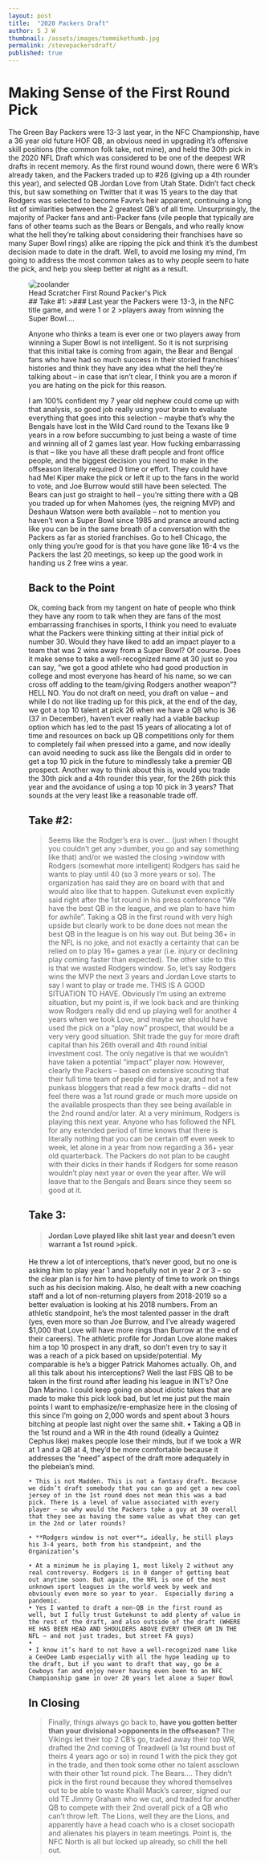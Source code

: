 ```yaml
---
layout: post
title:  "2020 Packers Draft"
author: S J W
thumbnail: /assets/images/tommikethumb.jpg
permalink: /stevepackersdraft/
published: true
---
```


# Making Sense of the First Round Pick
The Green Bay Packers were 13-3 last year, in the NFC Championship, have a 36 year old future HOF QB, an obvious need in upgrading it’s offensive skill positions (the common folk take, not mine), and held the 30th pick in the 2020 NFL Draft which was considered to be one of the deepest WR drafts in recent memory. As the first round wound down, there were 6 WR’s already taken, and the Packers traded up to #26 (giving up a 4th rounder this year), and selected QB Jordan Love from Utah State. Didn’t fact check this, but saw something on Twitter that it was 15 years to the day that Rodgers was selected to become Favre’s heir apparent, continuing a long list of similarities between the 2 greatest QB’s of all time.
Unsurprisingly, the majority of Packer fans and anti-Packer fans (vile people that typically are fans of other teams such as the Bears or Bengals, and who really know what the hell they’re talking about considering their franchises have so many Super Bowl rings) alike are ripping the pick and think it’s the dumbest decision made to date in the draft. Well, to avoid me losing my mind, I’m going to address the most common takes as to why people seem to hate the pick, and help you sleep better at night as a result.
<figure style= "position:relative">
  <img src='/assets/images/jordan_love.jpg' alt="zoolander" style="border-radius: 8px">
<figcaption>Head Scratcher First Round Packer's Pick<figcaption>
## Take #1: 
>### Last year the Packers were 13-3, in the NFC title game, and were 1 or 2 >players away from winning the Super Bowl….

Anyone who thinks a team is ever one or two players away from winning a Super Bowl is not intelligent.  So it is not surprising that this initial take is coming from again, the Bear and Bengal fans who have had so much success in their storied franchises’ histories and think they have any idea what the hell they’re talking about – in case that isn’t clear, I think you are a moron if you are hating on the pick for this reason. 

I am 100% confident my 7 year old nephew could come up with that analysis, so good job really using your brain to evaluate everything that goes into this selection – maybe that’s why the Bengals have lost in the Wild Card round to the Texans like 9 years in a row before succumbing to just being a waste of time and winning all of 2 games last year. How fucking embarrassing is that – like you have all these draft people and front office people, and the biggest decision you need to make in the offseason literally required 0 time or effort. They could have had Mel Kiper make the pick or left it up to the fans in the world to vote, and Joe Burrow would still have been selected. The Bears can just go straight to hell – you’re sitting there with a QB you traded up for when Mahomes (yes, the reigning MVP) and Deshaun Watson were both available – not to mention you haven’t won a Super Bowl since 1985 and prance around acting like you can be in the same breath of a conversation with the Packers as far as storied franchises. Go to hell Chicago, the only thing you’re good for is that you have gone like 16-4 vs the Packers the last 20 meetings, so keep up the good work in handing us 2 free wins a year. 

## Back to the Point
Ok, coming back from my tangent on hate of people who think they have any room to talk when they are fans of the most embarrassing franchises in sports, I think you need to evaluate what the Packers were thinking sitting at their initial pick of number 30. Would they have liked to add an impact player to a team that was 2 wins away from a Super Bowl? Of course. Does it make sense to take a well-recognized name at 30 just so you can say, “we got a good athlete who had good production in college and most everyone has heard of his name, so we can cross off adding to the team/giving Rodgers another weapon”? HELL NO. You do not draft on need, you draft on value – and while I do not like trading up for this pick, at the end of the day, we got a top 10 talent at pick 26 when we have a QB who is 36 (37 in December), haven’t ever really had a viable backup option which has led to the past 15 years of allocating a lot of time and resources on back up QB competitions only for them to completely fail when pressed into a game, and now ideally can avoid needing to suck ass like the Bengals did in order to get a top 10 pick in the future to mindlessly take a premier QB prospect. 
Another way to think about this is, would you trade  the 30th pick and a 4th rounder this year, for the 26th pick this year and the avoidance of using a top 10 pick in 3 years? That sounds at the very least like a reasonable trade off.
## Take #2: 
>Seems like the Rodger’s era is over… (just when I thought you couldn’t get any >dumber, you go and say something like that) and/or we wasted the closing >window with Rodgers (somewhat more intelligent)
Rodgers has said he wants to play until 40 (so 3 more years or so). The organization has said they are on board with that and would also like that to happen. Gutekunst even explicitly said right after the 1st round in his press conference “We have the best QB in the league, and we plan to have him for awhile”. Taking a QB in the first round with very high upside but clearly work to be done does not mean the best QB in the league is on his way out. But being 36+ in the NFL is no joke, and not exactly a certainty that can be relied on to play 16+ games a year (i.e. injury or declining play coming faster than expected). The other side to this is that we wasted Rodgers window. So, let’s say Rodgers wins the MVP the next 3 years and Jordan Love starts to say I want to play or trade me. THIS IS A GOOD SITUATION TO HAVE. 
Obviously I’m using an extreme situation, but my point is, if we look back and are thinking wow Rodgers really did end up playing well for another 4 years when we took Love, and maybe we should have used the pick on a “play now” prospect, that would be a very very good situation. Shit trade the guy for more draft capital than his 26th overall and 4th round initial investment cost. The only negative is that we wouldn’t have taken a potential “impact” player now. However, clearly the Packers – based on extensive scouting that their full time team of people did for a year, and not a few punkass bloggers that read a few mock drafts – did not feel there was a 1st round grade or much more upside on the available prospects than they see being available in the 2nd round and/or later. 
At a very minimum, Rodgers is playing this next year. Anyone who has followed the NFL for any extended period of time knows that there is literally nothing that you can be certain off even week to week, let alone in a year from now regarding a 36+ year old quarterback. The Packers do not plan to be caught with their dicks in their hands if Rodgers for some reason wouldn’t play next year or even the year after. We will leave that to the Bengals and Bears since they seem so good at it.
## Take 3: 
>#### Jordan Love played like shit last year and doesn’t even warrant a 1st round >pick.
He threw a lot of interceptions, that’s never good, but no one is asking him to play year 1 and hopefully not in year 2 or 3 – so the clear plan is for him to have plenty of time to work on things such as his decision making. Also, he dealt with a new coaching staff and a lot of non-returning players from 2018-2019 so a better evaluation is looking at his 2018 numbers. From an athletic standpoint, he’s the most talented passer in the draft (yes, even more so than Joe Burrow, and I’ve already wagered $1,000 that Love will have more rings than Burrow at the end of their careers). The athletic profile for Jordan Love alone makes him a top 10 prospect in any draft, so don’t even try to say it was a reach of a pick based on upside/potential. My comparable is he’s a bigger Patrick Mahomes actually. Oh, and all this talk about his interceptions? Well the last FBS QB to be taken in the first round after leading his league in INT’s? One Dan Marino. 
I could keep going on about idiotic takes that are made to make this pick look bad, but let me just put the main points I want to emphasize/re-emphasize here in the closing of this since I’m going on 2,000 words and spent about 3 hours bitching at people last night over the same shit.
    • Taking a QB in the 1st round and a WR in the 4th round (ideally a Quintez Cephus like) makes people lose their minds, but if we took a WR at 1 and a QB at 4, they’d be more comfortable because it addresses the “need” aspect of the draft more adequately in the plebeian’s mind.
      
    • This is not Madden. This is not a fantasy draft. Because we didn’t draft somebody that you can go and get a new cool jersey of in the 1st round does not mean this was a bad pick. There is a level of value associated with every player – so why would the Packers take a guy at 30 overall that they see as having the same value as what they can get in the 2nd or later rounds?
      
    • **Rodgers window is not over**… ideally, he still plays his 3-4 years, both from his standpoint, and the Organization’s
      
    • At a minimum he is playing 1, most likely 2 without any real controversy. Rodgers is in 0 danger of getting beat out anytime soon. But again, the NFL is one of the most unknown sport leagues in the world week by week and obviously even more so year to year.  Especially during a pandemic.
    • Yes I wanted to draft a non-QB in the first round as well, but I fully trust Gutekunst to add plenty of value in the rest of the draft, and also outside of the draft (WHERE HE HAS BEEN HEAD AND SHOULDERS ABOVE EVERY OTHER GM IN THE NFL – and not just trades, but street FA guys)
    • 
    • I know it’s hard to not have a well-recognized name like a CeeDee Lamb especially with all the hype leading up to the draft, but if you want to draft that way, go be a Cowboys fan and enjoy never having even been to an NFC Championship game in over 20 years let alone a Super Bowl
## In Closing
>Finally, things always go back to, **have you gotten better than your divisional >opponents in the offseason?**
The Vikings let their top 2 CB’s go, traded away their top WR, drafted the 2nd coming of Treadwell (a 1st round bust of theirs 4 years ago or so) in round 1 with the pick they got in the trade, and then took some other no talent assclown with their other 1st round pick.  The Bears…. They didn’t pick in the first round because they whored themselves out to be able to waste Khalil Mack’s career, signed our old TE Jimmy Graham who we cut, and traded for another QB to compete with their 2nd overall pick of a QB who can’t throw left. The Lions, well they are the Lions, and apparently have a head coach who is a closet sociopath and alienates his players in team meetings. Point is, the NFC North is all but locked up already, so chill the hell out.    